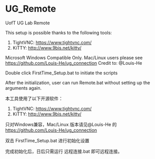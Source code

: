 # UG_Remote
UofT UG Lab Remote

This setup is possible thanks to the following tools:
1. TightVNC: https://www.tightvnc.com/
2. KiTTY: http://www.9bis.net/kitty/

Microsoft Windows Compatible Only. Mac/Linux users please see https://github.com/Louis-He/ug_connection Credit to: @Louis-He

Double click FirstTime_Setup.bat to initiate the scripts

After the initialization, user can run Remote.bat  without setting up the arguments again.

本工具使用了以下开源软件：
1. TightVNC: https://www.tightvnc.com/
2. KiTTY: http://www.9bis.net/kitty/

只对Windows兼容，Mac/Linux 版本请见@Louis-He 的 https://github.com/Louis-He/ug_connection

双击 FirstTime_Setup.bat 进行初始化设置

完成初始化后，日后只需运行 远程连接.bat 即可远程连接。
